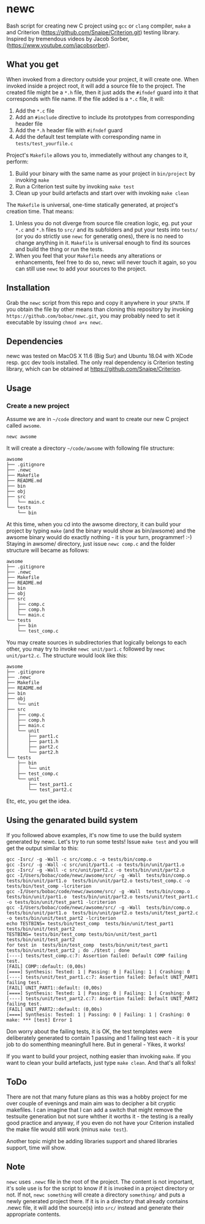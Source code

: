 # newc
Bash script for creating new C project using `gcc` or `clang` compiler, `make` a and Criterion (https://github.com/Snaipe/Criterion.git) testing library. Inspired by tremendous videos by Jacob Sorber, (https://www.youtube.com/jacobsorber).

## What you get
When invoked from a directory outside your project, it will create one. When invoked inside a project root, it will add a source file to the project. The created file might be a `*.h` file, then it just adds the `#ifndef` guard into it that corresponds with file name. If the file added is a `*.c` file, it will:
1. Add the `*.c` file
2. Add an `#include` directive to include its prototypes from corresponding header file
3. Add the `*.h` header file with `#ifndef` guard
4. Add the default test template with corresponding name in `tests/test_yourfile.c`

Project's `Makefile` allows you to, immediatelly without any changes to it, perform:
1. Build your binary with the same name as your project in `bin/project` by invoking `make`
2. Run a Criterion test suite by invoking `make test`
3. Clean up your build artefacts and start over with invoking `make clean`

The `Makefile` is universal, one-time statically generated, at project's creation time. That means:
1. Unless you do not diverge from source file creation logic, eg. put your `*.c` and `*.h` files to `src/` and its subfolders and put your tests into `tests/` (or you do strictly use `newc` for generatig ones), there is no need to change anything in it. `Makefile` is universal enough to find its sources and build the thing or run the tests.
2. When you feel that your `Makefile` needs any alterations or enhancements, feel free to do so, newc will never touch it again, so you can still use `newc` to add your sources to the project.

## Installation
Grab the `newc` script from this repo and copy it anywhere in your `$PATH`. If you obtain the file by other means than cloning this repository by invoking `https://github.com/bobac/newc.git`, you may probably need to set it executable by issuing `chmod a+x newc`.

## Dependencies
newc was tested on MacOS X 11.6 (Big Sur) and Ubuntu 18.04 with XCode resp. gcc dev tools installed. The only real dependency is Criterion testing library, which can be obtained at https://github.com/Snaipe/Criterion.

## Usage

### Create a new project
Assume we are in `~/code` directory and want to create our new C project called `awsome`.
```
newc awsome
```
It will create a directory `~/code/awsome` with following file structure:
```
awsome
├── .gitignore
├── .newc
├── Makefile
├── README.md
├── bin
├── obj
├── src
│   └── main.c
└── tests
    └── bin
```
At this time, when you cd into the awsome directory, it can build your project by typing `make` (and the binary would show as bin/awsome) and the awsome binary would do exactly nothing - it is your turn, programmer! :-)
Staying in awsome/ directory, just issue `newc comp.c` and the folder structure will became as follows:
```
awsome
├── .gitignore
├── .newc
├── Makefile
├── README.md
├── bin
├── obj
├── src
│   ├── comp.c
│   ├── comp.h
│   └── main.c
└── tests
    ├── bin
    └── test_comp.c
```
You may create sources in subdirectories that logically belongs to each other, you may try to invoke `newc unit/par1.c` followed by `newc unit/part2.c`. The structure would look like this:
```
awsome
├── .gitignore
├── .newc
├── Makefile
├── README.md
├── bin
├── obj
│   └── unit
├── src
│   ├── comp.c
│   ├── comp.h
│   ├── main.c
│   └── unit
│       ├── part1.c
│       ├── part1.h
│       ├── part2.c
│       └── part2.h
└── tests
    ├── bin
    │   └── unit
    ├── test_comp.c
    └── unit
        ├── test_part1.c
        └── test_part2.c
```
Etc, etc, you get the idea.

## Using the genarated build system
If you followed above examples, it's now time to use the build system generated by newc. Let's try to run some tests! Issue `make test` and you will get the output similar to this:
```
gcc -Isrc/ -g -Wall -c src/comp.c -o tests/bin/comp.o
gcc -Isrc/ -g -Wall -c src/unit/part1.c -o tests/bin/unit/part1.o
gcc -Isrc/ -g -Wall -c src/unit/part2.c -o tests/bin/unit/part2.o
gcc -I/Users/bobac/code/newc/awsome/src/ -g -Wall  tests/bin/comp.o  tests/bin/unit/part1.o  tests/bin/unit/part2.o tests/test_comp.c -o tests/bin/test_comp -lcriterion
gcc -I/Users/bobac/code/newc/awsome/src/ -g -Wall  tests/bin/comp.o  tests/bin/unit/part1.o  tests/bin/unit/part2.o tests/unit/test_part1.c -o tests/bin/unit/test_part1 -lcriterion
gcc -I/Users/bobac/code/newc/awsome/src/ -g -Wall  tests/bin/comp.o  tests/bin/unit/part1.o  tests/bin/unit/part2.o tests/unit/test_part2.c -o tests/bin/unit/test_part2 -lcriterion
echo TESTBINS= tests/bin/test_comp  tests/bin/unit/test_part1  tests/bin/unit/test_part2
TESTBINS= tests/bin/test_comp tests/bin/unit/test_part1 tests/bin/unit/test_part2
for test in  tests/bin/test_comp  tests/bin/unit/test_part1  tests/bin/unit/test_part2 ; do ./$test ; done
[----] tests/test_comp.c:7: Assertion failed: Default COMP failing test.
[FAIL] COMP::default: (0,00s)
[====] Synthesis: Tested: 1 | Passing: 0 | Failing: 1 | Crashing: 0 
[----] tests/unit/test_part1.c:7: Assertion failed: Default UNIT_PART1 failing test.
[FAIL] UNIT_PART1::default: (0,00s)
[====] Synthesis: Tested: 1 | Passing: 0 | Failing: 1 | Crashing: 0 
[----] tests/unit/test_part2.c:7: Assertion failed: Default UNIT_PART2 failing test.
[FAIL] UNIT_PART2::default: (0,00s)
[====] Synthesis: Tested: 1 | Passing: 0 | Failing: 1 | Crashing: 0 
make: *** [test] Error 1
```
Don worry about the failing tests, it is OK, the test templates were deliberately generated to contain 1 passing and 1 failing test each - it is your job to do somenthing meaningfull here. But in general - Yikes, it works!

If you want to build your project, nothing easier than invoking `make`. If you want to clean your build artefacts, just type `make clean`. And that's all folks!

## ToDo
There are not that many future plans as this was a hobby project for me over couple of evenings and main aim was to decipher a bit cryptic makefiles. I can imagine that I can add a switch that might remove the testsuite generation but not sure whther it worths it - the testing is a really good practice and anyway, if you even do not have your Criterion installed the make file would still work (minus `make test`).

Another topic might be adding libraries support and shared libraries support, time will show.

## Note
`newc` uses `.newc` file in the root of the project. The content is not important, it's sole use is for the script to know if it is invoked in a project directory or not. If not, `newc something` will create a directory `something/` and puts a newly generated project there. If it is in a directory that already contains .newc file, it will add the source(s) into `src/` instead and generate their appropriate contents.
